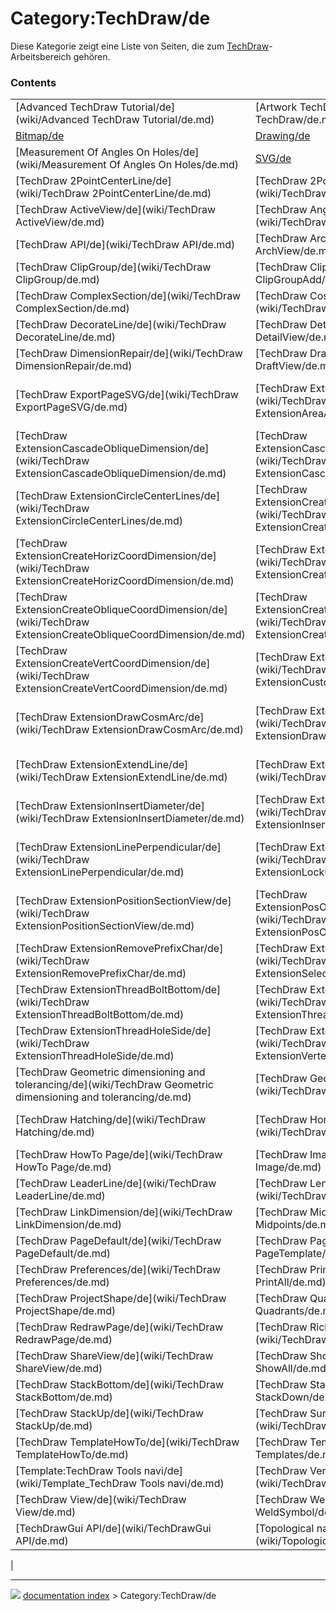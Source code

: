 # Category:TechDraw/de
Diese Kategorie zeigt eine Liste von Seiten, die zum [TechDraw](TechDraw_Workbench/de.md)-Arbeitsbereich gehören.

### Contents

|     |     |     |
| --- | --- | --- |
| [Advanced TechDraw Tutorial/de](wiki/Advanced TechDraw Tutorial/de.md) | [Artwork TechDraw/de](wiki/Artwork TechDraw/de.md) | [Basic TechDraw Tutorial/de](wiki/Basic TechDraw Tutorial/de.md) |
| [Bitmap/de](wiki/Bitmap/de.md) | [Drawing/de](wiki/Drawing/de.md) | [DXF/de](wiki/DXF/de.md) |
| [Measurement Of Angles On Holes/de](wiki/Measurement Of Angles On Holes/de.md) | [SVG/de](wiki/SVG/de.md) | [TechDraw 2LineCenterLine/de](wiki/TechDraw 2LineCenterLine/de.md) |
| [TechDraw 2PointCenterLine/de](wiki/TechDraw 2PointCenterLine/de.md) | [TechDraw 2PointCosmeticLine/de](wiki/TechDraw 2PointCosmeticLine/de.md) | [TechDraw 3PtAngleDimension/de](wiki/TechDraw 3PtAngleDimension/de.md) |
| [TechDraw ActiveView/de](wiki/TechDraw ActiveView/de.md) | [TechDraw AngleDimension/de](wiki/TechDraw AngleDimension/de.md) | [TechDraw Annotation/de](wiki/TechDraw Annotation/de.md) |
| [TechDraw API/de](wiki/TechDraw API/de.md) | [TechDraw ArchView/de](wiki/TechDraw ArchView/de.md) | [TechDraw Balloon/de](wiki/TechDraw Balloon/de.md) |
| [TechDraw ClipGroup/de](wiki/TechDraw ClipGroup/de.md) | [TechDraw ClipGroupAdd/de](wiki/TechDraw ClipGroupAdd/de.md) | [TechDraw ClipGroupRemove/de](wiki/TechDraw ClipGroupRemove/de.md) |
| [TechDraw ComplexSection/de](wiki/TechDraw ComplexSection/de.md) | [TechDraw CosmeticEraser/de](wiki/TechDraw CosmeticEraser/de.md) | [TechDraw CosmeticVertex/de](wiki/TechDraw CosmeticVertex/de.md) |
| [TechDraw DecorateLine/de](wiki/TechDraw DecorateLine/de.md) | [TechDraw DetailView/de](wiki/TechDraw DetailView/de.md) | [TechDraw DiameterDimension/de](wiki/TechDraw DiameterDimension/de.md) |
| [TechDraw DimensionRepair/de](wiki/TechDraw DimensionRepair/de.md) | [TechDraw DraftView/de](wiki/TechDraw DraftView/de.md) | [TechDraw ExportPageDXF/de](wiki/TechDraw ExportPageDXF/de.md) |
| [TechDraw ExportPageSVG/de](wiki/TechDraw ExportPageSVG/de.md) | [TechDraw ExtensionAreaAnnotation/de](wiki/TechDraw ExtensionAreaAnnotation/de.md) | [TechDraw ExtensionCascadeHorizDimension/de](wiki/TechDraw ExtensionCascadeHorizDimension/de.md) |
| [TechDraw ExtensionCascadeObliqueDimension/de](wiki/TechDraw ExtensionCascadeObliqueDimension/de.md) | [TechDraw ExtensionCascadeVertDimension/de](wiki/TechDraw ExtensionCascadeVertDimension/de.md) | [TechDraw ExtensionChangeLineAttributes/de](wiki/TechDraw ExtensionChangeLineAttributes/de.md) |
| [TechDraw ExtensionCircleCenterLines/de](wiki/TechDraw ExtensionCircleCenterLines/de.md) | [TechDraw ExtensionCreateHorizChainDimension/de](wiki/TechDraw ExtensionCreateHorizChainDimension/de.md) | [TechDraw ExtensionCreateHorizChamferDimension/de](wiki/TechDraw ExtensionCreateHorizChamferDimension/de.md) |
| [TechDraw ExtensionCreateHorizCoordDimension/de](wiki/TechDraw ExtensionCreateHorizCoordDimension/de.md) | [TechDraw ExtensionCreateLengthArc/de](wiki/TechDraw ExtensionCreateLengthArc/de.md) | [TechDraw ExtensionCreateObliqueChainDimension/de](wiki/TechDraw ExtensionCreateObliqueChainDimension/de.md) |
| [TechDraw ExtensionCreateObliqueCoordDimension/de](wiki/TechDraw ExtensionCreateObliqueCoordDimension/de.md) | [TechDraw ExtensionCreateVertChainDimension/de](wiki/TechDraw ExtensionCreateVertChainDimension/de.md) | [TechDraw ExtensionCreateVertChamferDimension/de](wiki/TechDraw ExtensionCreateVertChamferDimension/de.md) |
| [TechDraw ExtensionCreateVertCoordDimension/de](wiki/TechDraw ExtensionCreateVertCoordDimension/de.md) | [TechDraw ExtensionCustomizeFormat/de](wiki/TechDraw ExtensionCustomizeFormat/de.md) | [TechDraw ExtensionDecreaseDecimal/de](wiki/TechDraw ExtensionDecreaseDecimal/de.md) |
| [TechDraw ExtensionDrawCosmArc/de](wiki/TechDraw ExtensionDrawCosmArc/de.md) | [TechDraw ExtensionDrawCosmCircle/de](wiki/TechDraw ExtensionDrawCosmCircle/de.md) | [TechDraw ExtensionDrawCosmCircle3Points/de](wiki/TechDraw ExtensionDrawCosmCircle3Points/de.md) |
| [TechDraw ExtensionExtendLine/de](wiki/TechDraw ExtensionExtendLine/de.md) | [TechDraw ExtensionHoleCircle/de](wiki/TechDraw ExtensionHoleCircle/de.md) | [TechDraw ExtensionIncreaseDecimal/de](wiki/TechDraw ExtensionIncreaseDecimal/de.md) |
| [TechDraw ExtensionInsertDiameter/de](wiki/TechDraw ExtensionInsertDiameter/de.md) | [TechDraw ExtensionInsertSquare/de](wiki/TechDraw ExtensionInsertSquare/de.md) | [TechDraw ExtensionLineParallel/de](wiki/TechDraw ExtensionLineParallel/de.md) |
| [TechDraw ExtensionLinePerpendicular/de](wiki/TechDraw ExtensionLinePerpendicular/de.md) | [TechDraw ExtensionLockUnlockView/de](wiki/TechDraw ExtensionLockUnlockView/de.md) | [TechDraw ExtensionPosHorizChainDimension/de](wiki/TechDraw ExtensionPosHorizChainDimension/de.md) |
| [TechDraw ExtensionPositionSectionView/de](wiki/TechDraw ExtensionPositionSectionView/de.md) | [TechDraw ExtensionPosObliqueChainDimension/de](wiki/TechDraw ExtensionPosObliqueChainDimension/de.md) | [TechDraw ExtensionPosVertChainDimension/de](wiki/TechDraw ExtensionPosVertChainDimension/de.md) |
| [TechDraw ExtensionRemovePrefixChar/de](wiki/TechDraw ExtensionRemovePrefixChar/de.md) | [TechDraw ExtensionSelectLineAttributes/de](wiki/TechDraw ExtensionSelectLineAttributes/de.md) | [TechDraw ExtensionShortenLine/de](wiki/TechDraw ExtensionShortenLine/de.md) |
| [TechDraw ExtensionThreadBoltBottom/de](wiki/TechDraw ExtensionThreadBoltBottom/de.md) | [TechDraw ExtensionThreadBoltSide/de](wiki/TechDraw ExtensionThreadBoltSide/de.md) | [TechDraw ExtensionThreadHoleBottom/de](wiki/TechDraw ExtensionThreadHoleBottom/de.md) |
| [TechDraw ExtensionThreadHoleSide/de](wiki/TechDraw ExtensionThreadHoleSide/de.md) | [TechDraw ExtensionVertexAtIntersection/de](wiki/TechDraw ExtensionVertexAtIntersection/de.md) | [TechDraw FaceCenterLine/de](wiki/TechDraw FaceCenterLine/de.md) |
| [TechDraw Geometric dimensioning and tolerancing/de](wiki/TechDraw Geometric dimensioning and tolerancing/de.md) | [TechDraw GeometricHatch/de](wiki/TechDraw GeometricHatch/de.md) | [TechDraw Hatch/de](wiki/TechDraw Hatch/de.md) |
| [TechDraw Hatching/de](wiki/TechDraw Hatching/de.md) | [TechDraw HorizontalDimension/de](wiki/TechDraw HorizontalDimension/de.md) | [TechDraw HorizontalExtentDimension/de](wiki/TechDraw HorizontalExtentDimension/de.md) |
| [TechDraw HowTo Page/de](wiki/TechDraw HowTo Page/de.md) | [TechDraw Image/de](wiki/TechDraw Image/de.md) | [TechDraw LandmarkDimension/de](wiki/TechDraw LandmarkDimension/de.md) |
| [TechDraw LeaderLine/de](wiki/TechDraw LeaderLine/de.md) | [TechDraw LengthDimension/de](wiki/TechDraw LengthDimension/de.md) | [TechDraw LineGroup/de](wiki/TechDraw LineGroup/de.md) |
| [TechDraw LinkDimension/de](wiki/TechDraw LinkDimension/de.md) | [TechDraw Midpoints/de](wiki/TechDraw Midpoints/de.md) | [TechDraw MoveView/de](wiki/TechDraw MoveView/de.md) |
| [TechDraw PageDefault/de](wiki/TechDraw PageDefault/de.md) | [TechDraw PageTemplate/de](wiki/TechDraw PageTemplate/de.md) | [TechDraw Pitch Circle Tutorial/de](wiki/TechDraw Pitch Circle Tutorial/de.md) |
| [TechDraw Preferences/de](wiki/TechDraw Preferences/de.md) | [TechDraw PrintAll/de](wiki/TechDraw PrintAll/de.md) | [TechDraw ProjectionGroup/de](wiki/TechDraw ProjectionGroup/de.md) |
| [TechDraw ProjectShape/de](wiki/TechDraw ProjectShape/de.md) | [TechDraw Quadrants/de](wiki/TechDraw Quadrants/de.md) | [TechDraw RadiusDimension/de](wiki/TechDraw RadiusDimension/de.md) |
| [TechDraw RedrawPage/de](wiki/TechDraw RedrawPage/de.md) | [TechDraw RichTextAnnotation/de](wiki/TechDraw RichTextAnnotation/de.md) | [TechDraw SectionView/de](wiki/TechDraw SectionView/de.md) |
| [TechDraw ShareView/de](wiki/TechDraw ShareView/de.md) | [TechDraw ShowAll/de](wiki/TechDraw ShowAll/de.md) | [TechDraw SpreadsheetView/de](wiki/TechDraw SpreadsheetView/de.md) |
| [TechDraw StackBottom/de](wiki/TechDraw StackBottom/de.md) | [TechDraw StackDown/de](wiki/TechDraw StackDown/de.md) | [TechDraw StackTop/de](wiki/TechDraw StackTop/de.md) |
| [TechDraw StackUp/de](wiki/TechDraw StackUp/de.md) | [TechDraw SurfaceFinishSymbol/de](wiki/TechDraw SurfaceFinishSymbol/de.md) | [TechDraw Symbol/de](wiki/TechDraw Symbol/de.md) |
| [TechDraw TemplateHowTo/de](wiki/TechDraw TemplateHowTo/de.md) | [TechDraw Templates/de](wiki/TechDraw Templates/de.md) | [TechDraw ToggleFrame/de](wiki/TechDraw ToggleFrame/de.md) |
| [Template:TechDraw Tools navi/de](wiki/Template_TechDraw Tools navi/de.md) | [TechDraw VerticalDimension/de](wiki/TechDraw VerticalDimension/de.md) | [TechDraw VerticalExtentDimension/de](wiki/TechDraw VerticalExtentDimension/de.md) |
| [TechDraw View/de](wiki/TechDraw View/de.md) | [TechDraw WeldSymbol/de](wiki/TechDraw WeldSymbol/de.md) | [TechDraw Workbench/de](wiki/TechDraw Workbench/de.md) |
| [TechDrawGui API/de](wiki/TechDrawGui API/de.md) | [Topological naming problem/de](wiki/Topological naming problem/de.md) | [Tutorial for open windows/de](wiki/Tutorial for open windows/de.md) |
|



---
![](images/Right_arrow.png) [documentation index](../README.md) > Category:TechDraw/de
